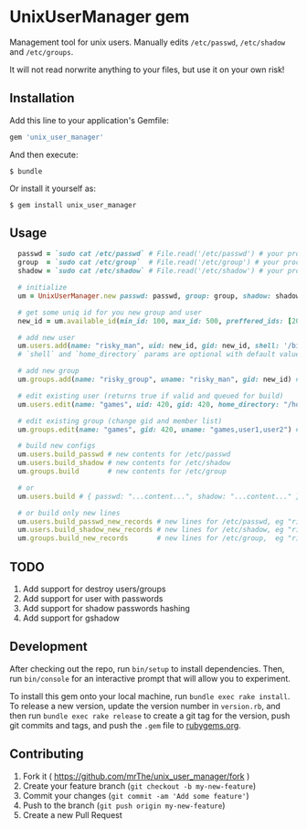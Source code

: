 # UnixUserManager gem

Management tool for unix users. Manually edits `/etc/passwd`, `/etc/shadow` and `/etc/groups`.

It will not read norwrite anything to your files, but use it on your own risk!

## Installation

Add this line to your application's Gemfile:

```ruby
gem 'unix_user_manager'
```

And then execute:

    $ bundle

Or install it yourself as:

    $ gem install unix_user_manager

## Usage

```ruby
  passwd = `sudo cat /etc/passwd` # File.read('/etc/passwd') # your process should have permission
  group  = `sudo cat /etc/group`  # File.read('/etc/group') # your process should have permission
  shadow = `sudo cat /etc/shadow` # File.read('/etc/shadow') # your process should have permission

  # initialize
  um = UnixUserManager.new passwd: passwd, group: group, shadow: shadow

  # get some uniq id for you new group and user
  new_id = um.available_id(min_id: 100, max_id: 500, preffered_ids: [200, 300, 333, 400, 500], recursive: false) # 42

  # add new user
  um.users.add(name: "risky_man", uid: new_id, gid: new_id, shell: '/bin/bash', home_directory: '/home/riskiy_man') # true
  # `shell` and `home_directory` params are optional with default values as shown above

  # add new group
  um.groups.add(name: "risky_group", uname: "risky_man", gid: new_id) # true

  # edit existing user (returns true if valid and queued for build)
  um.users.edit(name: "games", uid: 420, gid: 420, home_directory: "/home/games", shell: "/bin/zsh") # true/false

  # edit existing group (change gid and member list)
  um.groups.edit(name: "games", gid: 420, uname: "games,user1,user2") # true/false

  # build new configs
  um.users.build_passwd # new contents for /etc/passwd
  um.users.build_shadow # new contents for /etc/shadow
  um.groups.build       # new contents for /etc/group

  # or
  um.users.build # { passwd: "...content...", shadow: "...content..." } new contents for /etc/passwd and /etc/shadow

  # or build only new lines
  um.users.build_passwd_new_records # new lines for /etc/passwd, eg "risky_man:x:42:42::/dev/null:/bin/bash"
  um.users.build_shadow_new_records # new lines for /etc/shadow, eg "risky_man:!!:::::::"
  um.groups.build_new_records       # new lines for /etc/group,  eg "risky_group:x:42:risky_man"
```

## TODO

1. Add support for destroy users/groups
2. Add support for user with passwords
3. Add support for shadow passwords hashing
4. Add support for gshadow

## Development

After checking out the repo, run `bin/setup` to install dependencies. Then, run `bin/console` for an interactive prompt that will allow you to experiment.

To install this gem onto your local machine, run `bundle exec rake install`. To release a new version, update the version number in `version.rb`, and then run `bundle exec rake release` to create a git tag for the version, push git commits and tags, and push the `.gem` file to [rubygems.org](https://rubygems.org).

## Contributing

1. Fork it ( https://github.com/mrThe/unix_user_manager/fork )
2. Create your feature branch (`git checkout -b my-new-feature`)
3. Commit your changes (`git commit -am 'Add some feature'`)
4. Push to the branch (`git push origin my-new-feature`)
5. Create a new Pull Request
